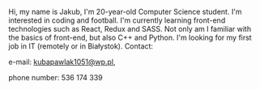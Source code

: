 Hi, my name is Jakub, I'm 20-year-old Computer Science student. I'm interested in coding and football. I'm currently learning front-end technologies such as React, Redux and SASS. Not only am I familiar with the basics of front-end, but also C++ and Python. I'm looking for my first job in IT (remotely or in Białystok).
Contact:

e-mail: kubapawlak1051@wp.pl,

phone number: 536 174 339

